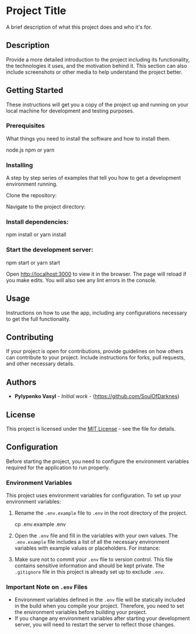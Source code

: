 # Project Title

A brief description of what this project does and who it's for.

## Description

Provide a more detailed introduction to the project including its functionality, the technologies it uses, and the motivation behind it. This section can also include screenshots or other media to help understand the project better.

## Getting Started

These instructions will get you a copy of the project up and running on your local machine for development and testing purposes.

### Prerequisites

What things you need to install the software and how to install them.

node.js
npm or yarn


### Installing

A step by step series of examples that tell you how to get a development environment running.

Clone the repository:

Navigate to the project directory:

### Install dependencies:

npm install or yarn install

### Start the development server:

npm start or yarn start


Open [http://localhost:3000](http://localhost:3000) to view it in the browser. The page will reload if you make edits. You will also see any lint errors in the console.

## Usage

Instructions on how to use the app, including any configurations necessary to get the full functionality.

## Contributing

If your project is open for contributions, provide guidelines on how others can contribute to your project. Include instructions for forks, pull requests, and other necessary details.

## Authors

* **Pylypenko Vasyl** - *Initial work* - (https://github.com/SoulOfDarknes)

## License

This project is licensed under the [MIT License](LICENSE.md) - see the file for details.

## Configuration

Before starting the project, you need to configure the environment variables required for the application to run properly.

### Environment Variables

This project uses environment variables for configuration. To set up your environment variables:

1. Rename the `.env.example` file to `.env` in the root directory of the project.
   
   cp .env.example .env

   
2. Open the `.env` file and fill in the variables with your own values. The `.env.example` file includes a list of all the necessary environment variables with example values or placeholders. For instance:


3. Make sure not to commit your `.env` file to version control. This file contains sensitive information and should be kept private. The `.gitignore` file in this project is already set up to exclude `.env`.

### Important Note on `.env` Files

- Environment variables defined in the `.env` file will be statically included in the build when you compile your project. Therefore, you need to set the environment variables before building your project.
- If you change any environment variables after starting your development server, you will need to restart the server to reflect those changes.


